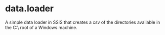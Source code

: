 # data.loader
A simple data loader in SSIS that creates a csv of the directories available in the C:\ root of a Windows machine.
